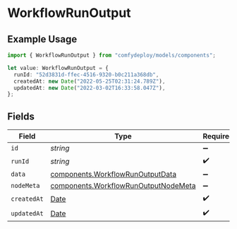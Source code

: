 # WorkflowRunOutput

## Example Usage

```typescript
import { WorkflowRunOutput } from "comfydeploy/models/components";

let value: WorkflowRunOutput = {
  runId: "52d3831d-ffec-4516-9320-b0c211a368db",
  createdAt: new Date("2022-05-25T02:31:24.789Z"),
  updatedAt: new Date("2022-03-02T16:33:58.047Z"),
};
```

## Fields

| Field                                                                                         | Type                                                                                          | Required                                                                                      | Description                                                                                   |
| --------------------------------------------------------------------------------------------- | --------------------------------------------------------------------------------------------- | --------------------------------------------------------------------------------------------- | --------------------------------------------------------------------------------------------- |
| `id`                                                                                          | *string*                                                                                      | :heavy_minus_sign:                                                                            | N/A                                                                                           |
| `runId`                                                                                       | *string*                                                                                      | :heavy_check_mark:                                                                            | N/A                                                                                           |
| `data`                                                                                        | [components.WorkflowRunOutputData](../../models/components/workflowrunoutputdata.md)          | :heavy_minus_sign:                                                                            | N/A                                                                                           |
| `nodeMeta`                                                                                    | [components.WorkflowRunOutputNodeMeta](../../models/components/workflowrunoutputnodemeta.md)  | :heavy_minus_sign:                                                                            | N/A                                                                                           |
| `createdAt`                                                                                   | [Date](https://developer.mozilla.org/en-US/docs/Web/JavaScript/Reference/Global_Objects/Date) | :heavy_check_mark:                                                                            | N/A                                                                                           |
| `updatedAt`                                                                                   | [Date](https://developer.mozilla.org/en-US/docs/Web/JavaScript/Reference/Global_Objects/Date) | :heavy_check_mark:                                                                            | N/A                                                                                           |